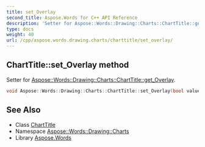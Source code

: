 ```yaml
---
title: set_Overlay
second_title: Aspose.Words for C++ API Reference
description: 'Setter for Aspose::Words::Drawing::Charts::ChartTitle::get_Overlay.'
type: docs
weight: 40
url: /cpp/aspose.words.drawing.charts/charttitle/set_overlay/
---
```

## ChartTitle::set_Overlay method


Setter for [Aspose::Words::Drawing::Charts::ChartTitle::get_Overlay](../get_overlay/).

```cpp
void Aspose::Words::Drawing::Charts::ChartTitle::set_Overlay(bool value)
```

## See Also

* Class [ChartTitle](../)
* Namespace [Aspose::Words::Drawing::Charts](../../)
* Library [Aspose.Words](../../../)
